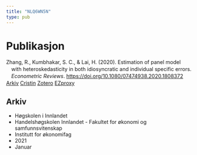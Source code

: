 ```yaml
---
title: "NLQ6WN5N"
type: pub
---
```

<h1>Publikasjon</h1>
<article id="csl-bib-container-NLQ6WN5N" class="csl-bib-container">
  <div class="csl-bib-body" style="line-height: 1.35; padding-left: 1em; text-indent:-1em;">
  <div class="csl-entry">Zhang, R., Kumbhakar, S. C., &amp; Lai, H. (2020). Estimation of panel model with heteroskedasticity in both idiosyncratic and individual specific errors. <i>Econometric Reviews</i>. <a href="https://doi.org/10.1080/07474938.2020.1808372">https://doi.org/10.1080/07474938.2020.1808372</a></div>
</div>
  <div class="csl-bib-buttons">
    <a href="#taxonomy-article-NLQ6WN5N" class="csl-bib-button">Arkiv</a>
    <a href alt="Cristin URL" class="csl-bib-button">Cristin</a>
    <a href alt="Zotero URL" class="csl-bib-button">Zotero</a>
    <a href="http://ezproxy.inn.no/login?url=https://doi.org/10.1080/07474938.2020.1808372" class="csl-bib-button">EZproxy</a>
  </div>
  <div id="csl-bib-meta-container-NLQ6WN5N"></div>
</article>
<div id="csl-bib-meta-NLQ6WN5N" class="csl-bib-meta">
  <article id="taxonomy-article-NLQ6WN5N" class="taxonomy-article">
    <h1>Arkiv</h1>
    <ul>
      <li>Høgskolen i Innlandet</li>
      <li>Handelshøgskolen Innlandet - Fakultet for økonomi og samfunnsvitenskap</li>
      <li>Institutt for økonomifag</li>
      <li>2021</li>
      <li>Januar</li>
    </ul>
  </article>
</div>
